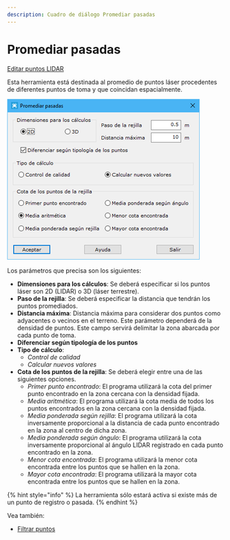 ```yaml
---
description: Cuadro de diálogo Promediar pasadas
---
```


# Promediar pasadas

[Editar puntos LIDAR](../../fichas-de-herramientas/ficha-de-herramientas-archivos-lidar/editar-puntos-en-archivos-lidar.md)

Esta herramienta está destinada al promedio de puntos láser procedentes de diferentes puntos de toma y que coincidan espacialmente.

![Cuadro de di&#xE1;logo Promediar pasadas](../../../.gitbook/assets/image%20%28131%29.png)

Los parámetros que precisa son los siguientes:

* **Dimensiones para los cálculos**: Se deberá especificar si los puntos láser son 2D \(LIDAR\) o 3D \(láser terrestre\).
* **Paso de la rejilla**: Se deberá especificar la distancia que tendrán los puntos promediados.
* **Distancia máxima**: Distancia máxima para considerar dos puntos como adyacentes o vecinos en el terreno. Este parámetro dependerá de la densidad de puntos. Este campo servirá delimitar la zona abarcada por cada punto de toma.
* **Diferenciar según tipología de los puntos**
* **Tipo de cálculo**:
  * _Control de calidad_
  * _Calcular nuevos valores_
* **Cota de los puntos de la rejilla**: Se deberá elegir entre una de las siguientes opciones.
  * _Primer punto encontrado_: El programa utilizará la cota del primer punto encontrado en la zona cercana con la densidad fijada.
  * _Media aritmética_: El programa utilizará la cota media de todos los puntos encontrados en la zona cercana con la densidad fijada.
  * _Media ponderada según rejilla_: El programa utilizará la cota inversamente proporcional a la distancia de cada punto encontrado en la zona al centro de dicha zona.
  * _Media ponderada según ángulo_: El programa utilizará la cota inversamente proporcional al ángulo LIDAR registrado en cada punto encontrado en la zona.
  * _Menor cota encontrada_: El programa utilizará la menor cota encontrada entre los puntos que se hallen en la zona.
  * _Mayor cota encontrada_: El programa utilizará la mayor cota encontrada entre los puntos que se hallen en la zona.

{% hint style="info" %}
La herramienta sólo estará activa si existe más de un punto de registro o pasada.
{% endhint %}

Vea también:

* [Filtrar puntos](filtrar-puntos.md)

